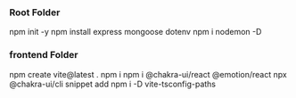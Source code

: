 ### Root Folder
npm init -y
npm install express mongoose dotenv
npm i nodemon -D

### frontend Folder
npm create vite@latest .
npm i
npm i @chakra-ui/react @emotion/react
npx @chakra-ui/cli snippet add
npm i -D vite-tsconfig-paths